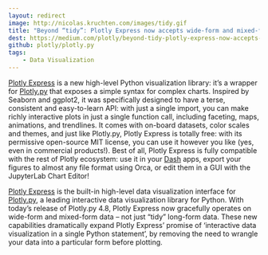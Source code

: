 ```yaml
---
layout: redirect
image: http://nicolas.kruchten.com/images/tidy.gif
title: "Beyond “tidy”: Plotly Express now accepts wide-form and mixed-form data"
dest: https://medium.com/plotly/beyond-tidy-plotly-express-now-accepts-wide-form-and-mixed-form-data-bdc3e054f891
github: plotly/plotly.py
tags:
    - Data Visualization
---
```


[Plotly Express](https://plotly.express) is a new high-level Python visualization library: it’s a wrapper for [Plotly.py](https://plot.ly/python) that exposes a simple syntax for complex charts. Inspired by Seaborn and ggplot2, it was specifically designed to have a terse, consistent and easy-to-learn API: with just a single import, you can make richly interactive plots in just a single function call, including faceting, maps, animations, and trendlines. It comes with on-board datasets, color scales and themes, and just like Plotly.py, Plotly Express is totally free: with its permissive open-source MIT license, you can use it however you like (yes, even in commercial products!). Best of all, Plotly Express is fully compatible with the rest of Plotly ecosystem: use it in your [Dash](https://dash.plot.ly/) apps, export your figures to almost any file format using Orca, or edit them in a GUI with the JupyterLab Chart Editor!

[Plotly Express](https://plotly.express) is the built-in high-level data visualization interface for [Plotly.py](https://plot.ly/python), a leading interactive data visualization library for Python. With today’s release of Plotly.py 4.8, Plotly Express now gracefully operates on wide-form and mixed-form data – not just “tidy” long-form data. These new capabilities dramatically expand Plotly Express’ promise of ‘interactive data visualization in a single Python statement’, by removing the need to wrangle your data into a particular form before plotting.

<!-- more -->
